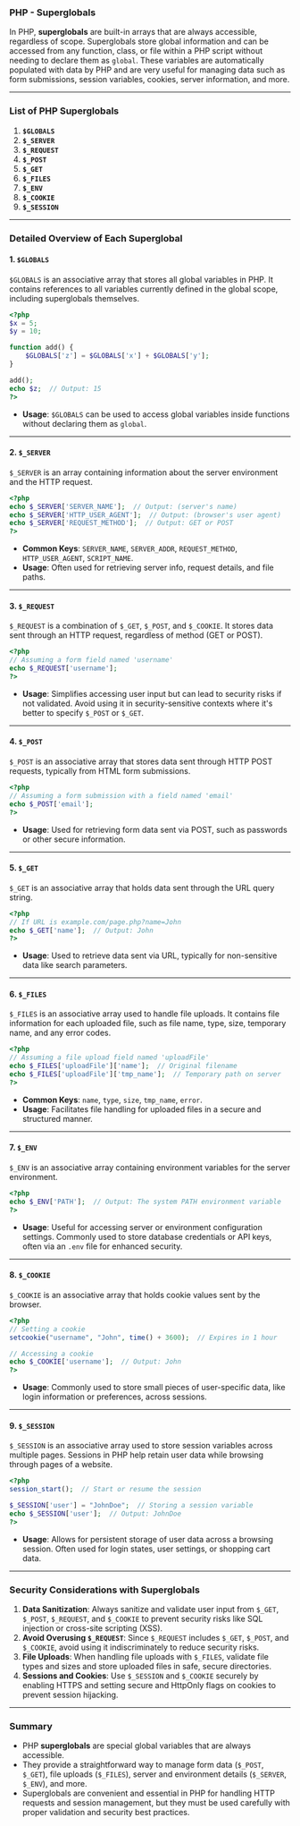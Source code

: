 ### PHP - Superglobals

In PHP, **superglobals** are built-in arrays that are always accessible, regardless of scope. Superglobals store global information and can be accessed from any function, class, or file within a PHP script without needing to declare them as `global`. These variables are automatically populated with data by PHP and are very useful for managing data such as form submissions, session variables, cookies, server information, and more.

---

### List of PHP Superglobals

1. **`$GLOBALS`**
2. **`$_SERVER`**
3. **`$_REQUEST`**
4. **`$_POST`**
5. **`$_GET`**
6. **`$_FILES`**
7. **`$_ENV`**
8. **`$_COOKIE`**
9. **`$_SESSION`**

---

### Detailed Overview of Each Superglobal

#### 1. `$GLOBALS`

`$GLOBALS` is an associative array that stores all global variables in PHP. It contains references to all variables currently defined in the global scope, including superglobals themselves.

```php
<?php
$x = 5;
$y = 10;

function add() {
    $GLOBALS['z'] = $GLOBALS['x'] + $GLOBALS['y'];
}

add();
echo $z;  // Output: 15
?>
```

- **Usage**: `$GLOBALS` can be used to access global variables inside functions without declaring them as `global`.

---

#### 2. `$_SERVER`

`$_SERVER` is an array containing information about the server environment and the HTTP request.

```php
<?php
echo $_SERVER['SERVER_NAME'];  // Output: (server's name)
echo $_SERVER['HTTP_USER_AGENT'];  // Output: (browser's user agent)
echo $_SERVER['REQUEST_METHOD'];  // Output: GET or POST
?>
```

- **Common Keys**: `SERVER_NAME`, `SERVER_ADDR`, `REQUEST_METHOD`, `HTTP_USER_AGENT`, `SCRIPT_NAME`.
- **Usage**: Often used for retrieving server info, request details, and file paths.

---

#### 3. `$_REQUEST`

`$_REQUEST` is a combination of `$_GET`, `$_POST`, and `$_COOKIE`. It stores data sent through an HTTP request, regardless of method (GET or POST).

```php
<?php
// Assuming a form field named 'username'
echo $_REQUEST['username'];
?>
```

- **Usage**: Simplifies accessing user input but can lead to security risks if not validated. Avoid using it in security-sensitive contexts where it's better to specify `$_POST` or `$_GET`.

---

#### 4. `$_POST`

`$_POST` is an associative array that stores data sent through HTTP POST requests, typically from HTML form submissions.

```php
<?php
// Assuming a form submission with a field named 'email'
echo $_POST['email'];
?>
```

- **Usage**: Used for retrieving form data sent via POST, such as passwords or other secure information.

---

#### 5. `$_GET`

`$_GET` is an associative array that holds data sent through the URL query string.

```php
<?php
// If URL is example.com/page.php?name=John
echo $_GET['name'];  // Output: John
?>
```

- **Usage**: Used to retrieve data sent via URL, typically for non-sensitive data like search parameters.

---

#### 6. `$_FILES`

`$_FILES` is an associative array used to handle file uploads. It contains file information for each uploaded file, such as file name, type, size, temporary name, and any error codes.

```php
<?php
// Assuming a file upload field named 'uploadFile'
echo $_FILES['uploadFile']['name'];  // Original filename
echo $_FILES['uploadFile']['tmp_name'];  // Temporary path on server
?>
```

- **Common Keys**: `name`, `type`, `size`, `tmp_name`, `error`.
- **Usage**: Facilitates file handling for uploaded files in a secure and structured manner.

---

#### 7. `$_ENV`

`$_ENV` is an associative array containing environment variables for the server environment.

```php
<?php
echo $_ENV['PATH'];  // Output: The system PATH environment variable
?>
```

- **Usage**: Useful for accessing server or environment configuration settings. Commonly used to store database credentials or API keys, often via an `.env` file for enhanced security.

---

#### 8. `$_COOKIE`

`$_COOKIE` is an associative array that holds cookie values sent by the browser.

```php
<?php
// Setting a cookie
setcookie("username", "John", time() + 3600);  // Expires in 1 hour

// Accessing a cookie
echo $_COOKIE['username'];  // Output: John
?>
```

- **Usage**: Commonly used to store small pieces of user-specific data, like login information or preferences, across sessions.

---

#### 9. `$_SESSION`

`$_SESSION` is an associative array used to store session variables across multiple pages. Sessions in PHP help retain user data while browsing through pages of a website.

```php
<?php
session_start();  // Start or resume the session

$_SESSION['user'] = "JohnDoe";  // Storing a session variable
echo $_SESSION['user'];  // Output: JohnDoe
?>
```

- **Usage**: Allows for persistent storage of user data across a browsing session. Often used for login states, user settings, or shopping cart data.

---

### Security Considerations with Superglobals

1. **Data Sanitization**: Always sanitize and validate user input from `$_GET`, `$_POST`, `$_REQUEST`, and `$_COOKIE` to prevent security risks like SQL injection or cross-site scripting (XSS).
2. **Avoid Overusing `$_REQUEST`**: Since `$_REQUEST` includes `$_GET`, `$_POST`, and `$_COOKIE`, avoid using it indiscriminately to reduce security risks.
3. **File Uploads**: When handling file uploads with `$_FILES`, validate file types and sizes and store uploaded files in safe, secure directories.
4. **Sessions and Cookies**: Use `$_SESSION` and `$_COOKIE` securely by enabling HTTPS and setting secure and HttpOnly flags on cookies to prevent session hijacking.

---

### Summary

- PHP **superglobals** are special global variables that are always accessible.
- They provide a straightforward way to manage form data (`$_POST`, `$_GET`), file uploads (`$_FILES`), server and environment details (`$_SERVER`, `$_ENV`), and more.
- Superglobals are convenient and essential in PHP for handling HTTP requests and session management, but they must be used carefully with proper validation and security best practices.
